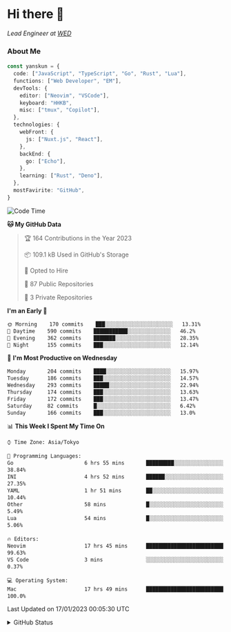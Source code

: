# Hi there&nbsp;:wave:

_Lead Engineer at [WED](https://github.com/wedinc)_

### About Me

```ts
const yanskun = {
  code: ["JavaScript", "TypeScript", "Go", "Rust", "Lua"],
  functions: ["Web Developer", "EM"],
  devTools: {
    editor: ["Neovim", "VSCode"],
    keyboard: "HHKB",
    misc: ["tmux", "Copilot"],
  },
  technologies: {
    webFront: {
      js: ["Nuxt.js", "React"],
    },
    backEnd: {
      go: ["Echo"],
    },
    learning: ["Rust", "Deno"],
  },
  mostFavirite: "GitHub",
}
```

<!--START_SECTION:waka-->
![Code Time](http://img.shields.io/badge/Code%20Time-103%20hrs%2011%20mins-blue)

**🐱 My GitHub Data** 

> 🏆 164 Contributions in the Year 2023
 > 
> 📦 109.1 kB Used in GitHub's Storage 
 > 
> 💼 Opted to Hire
 > 
> 📜 87 Public Repositories 
 > 
> 🔑 3 Private Repositories  
 > 
**I'm an Early 🐤** 

```text
🌞 Morning    170 commits    ███░░░░░░░░░░░░░░░░░░░░░░   13.31% 
🌆 Daytime    590 commits    ███████████░░░░░░░░░░░░░░   46.2% 
🌃 Evening    362 commits    ███████░░░░░░░░░░░░░░░░░░   28.35% 
🌙 Night      155 commits    ███░░░░░░░░░░░░░░░░░░░░░░   12.14%

```
📅 **I'm Most Productive on Wednesday** 

```text
Monday       204 commits    ████░░░░░░░░░░░░░░░░░░░░░   15.97% 
Tuesday      186 commits    ███░░░░░░░░░░░░░░░░░░░░░░   14.57% 
Wednesday    293 commits    █████░░░░░░░░░░░░░░░░░░░░   22.94% 
Thursday     174 commits    ███░░░░░░░░░░░░░░░░░░░░░░   13.63% 
Friday       172 commits    ███░░░░░░░░░░░░░░░░░░░░░░   13.47% 
Saturday     82 commits     █░░░░░░░░░░░░░░░░░░░░░░░░   6.42% 
Sunday       166 commits    ███░░░░░░░░░░░░░░░░░░░░░░   13.0%

```


📊 **This Week I Spent My Time On** 

```text
⌚︎ Time Zone: Asia/Tokyo

💬 Programming Languages: 
Go                       6 hrs 55 mins       █████████░░░░░░░░░░░░░░░░   38.84% 
INI                      4 hrs 52 mins       ██████░░░░░░░░░░░░░░░░░░░   27.35% 
YAML                     1 hr 51 mins        ██░░░░░░░░░░░░░░░░░░░░░░░   10.44% 
Other                    58 mins             █░░░░░░░░░░░░░░░░░░░░░░░░   5.49% 
Lua                      54 mins             █░░░░░░░░░░░░░░░░░░░░░░░░   5.06%

🔥 Editors: 
Neovim                   17 hrs 45 mins      █████████████████████████   99.63% 
VS Code                  3 mins              ░░░░░░░░░░░░░░░░░░░░░░░░░   0.37%

💻 Operating System: 
Mac                      17 hrs 49 mins      █████████████████████████   100.0%

```


 Last Updated on 17/01/2023 00:05:30 UTC
<!--END_SECTION:waka-->

<details>
<summary>GitHub Status</summary>
<picture>
  <source media="(prefers-color-scheme: dark)" srcset="https://raw.githubusercontent.com/yanskun/yanskun/master/profile-summary-card-output/nord_dark/0-profile-details.svg">
 <img src="https://raw.githubusercontent.com/yanskun/yanskun/master/profile-summary-card-output/default/0-profile-details.svg">
</picture>
<br>
<picture>
  <source media="(prefers-color-scheme: dark)" srcset="https://raw.githubusercontent.com/yanskun/yanskun/master/profile-summary-card-output/nord_dark/1-repos-per-language.svg">
 <img src="https://raw.githubusercontent.com/yanskun/yanskun/master/profile-summary-card-output/default/1-repos-per-language.svg">
</picture>
<picture>
  <source media="(prefers-color-scheme: dark)" srcset="https://raw.githubusercontent.com/yanskun/yanskun/master/profile-summary-card-output/nord_dark/2-most-commit-language.svg">
 <img src="https://raw.githubusercontent.com/yanskun/yanskun/master/profile-summary-card-output/default/2-most-commit-language.svg">
</picture>
<br>
<picture>
  <source media="(prefers-color-scheme: dark)" srcset="https://raw.githubusercontent.com/yanskun/yanskun/master/profile-summary-card-output/nord_dark/3-stats.svg">
 <img src="https://raw.githubusercontent.com/yanskun/yanskun/master/profile-summary-card-output/default/3-stats.svg">
</picture>
<picture>
  <source media="(prefers-color-scheme: dark)" srcset="https://raw.githubusercontent.com/yanskun/yanskun/master/profile-summary-card-output/nord_dark/4-productive-time.svg">
 <img src="https://raw.githubusercontent.com/yanskun/yanskun/master/profile-summary-card-output/default/4-productive-time.svg">
</picture>
</details>
